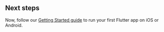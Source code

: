 ## Next steps

Now, follow our [Getting Started guide](/getting-started/)
to run your first Flutter app on iOS or Android.
